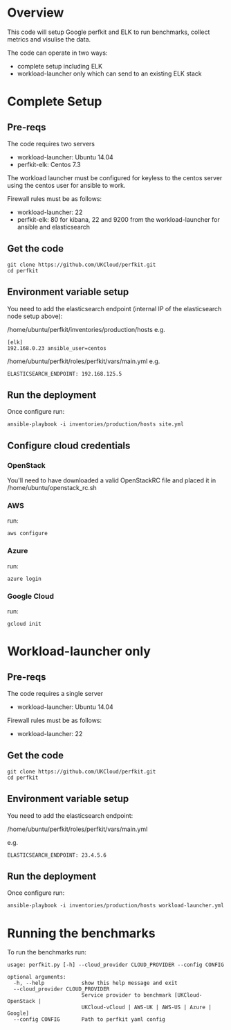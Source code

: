 # Overview
This code will setup Google perfkit and ELK to run benchmarks, collect metrics and visulise the data.

The code can operate in two ways:
- complete setup including ELK
- workload-launcher only which can send to an existing ELK stack

# Complete Setup

## Pre-reqs
The code requires two servers
- workload-launcher: Ubuntu 14.04
- perfkit-elk: Centos 7.3

The workload launcher must be configured for keyless to the centos server using the centos user for ansible to work.

Firewall rules must be as follows:
- workload-launcher: 22
- perfkit-elk: 80 for kibana, 22 and 9200 from the workload-launcher for ansible and elasticsearch

## Get the code
```
git clone https://github.com/UKCloud/perfkit.git
cd perfkit
```

## Environment variable setup
You need to add the elasticsearch endpoint (internal IP of the elasticsearch node setup above):

/home/ubuntu/perfkit/inventories/production/hosts
e.g.
```
[elk]
192.168.0.23 ansible_user=centos
```

/home/ubuntu/perfkit/roles/perfkit/vars/main.yml
e.g.
```
ELASTICSEARCH_ENDPOINT: 192.168.125.5
```

## Run the deployment
Once configure run:
```
ansible-playbook -i inventories/production/hosts site.yml
```

## Configure cloud credentials

### OpenStack
You'll need to have downloaded a valid OpenStackRC file and placed it in /home/ubuntu/openstack_rc.sh

### AWS
run:
```
aws configure
```

### Azure
run:
```
azure login
```

### Google Cloud
run:
```
gcloud init
```

# Workload-launcher only

## Pre-reqs

The code requires a single server

- workload-launcher: Ubuntu 14.04

Firewall rules must be as follows:

- workload-launcher: 22

## Get the code

```
git clone https://github.com/UKCloud/perfkit.git
cd perfkit
```

## Environment variable setup

You need to add the elasticsearch endpoint:

/home/ubuntu/perfkit/roles/perfkit/vars/main.yml

e.g.
```
ELASTICSEARCH_ENDPOINT: 23.4.5.6
```

## Run the deployment

Once configure run:
```
ansible-playbook -i inventories/production/hosts workload-launcher.yml
```

# Running the benchmarks

To run the benchmarks run:

```
usage: perfkit.py [-h] --cloud_provider CLOUD_PROVIDER --config CONFIG

optional arguments:
  -h, --help            show this help message and exit
  --cloud_provider CLOUD_PROVIDER
                        Service provider to benchmark [UKCloud-OpenStack |
                        UKCloud-vCloud | AWS-UK | AWS-US | Azure | Google]
  --config CONFIG       Path to perfkit yaml config
```
